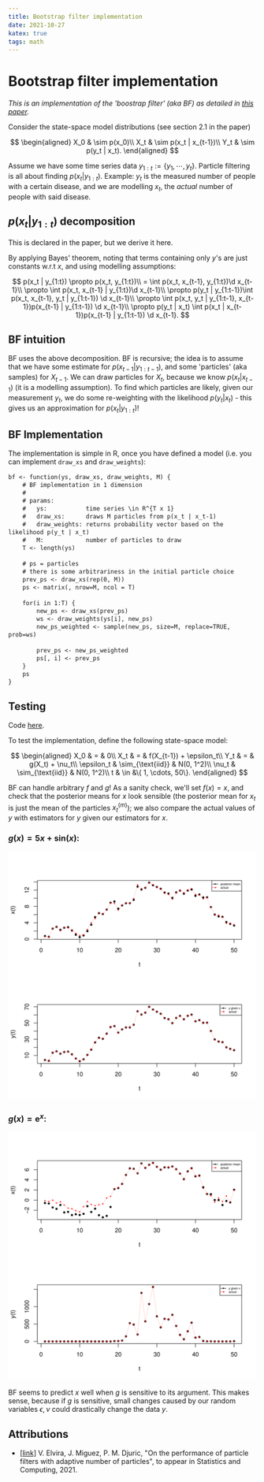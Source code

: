 ```yaml
---
title: Bootstrap filter implementation
date: 2021-10-27
katex: true
tags: math
---
```


# Bootstrap filter implementation

_This is an implementation of the 'boostrap filter' (aka BF) as detailed in
[this paper](https://arxiv.org/pdf/1911.01383.pdf)._

Consider the state-space model distributions (see section 2.1 in the paper)

$$
\begin{aligned}
X_0 & \sim p(x_0)\\
X_t & \sim p(x_t | x_{t-1})\\
Y_t & \sim p(y_t | x_t).
\end{aligned}
$$

Assume we have some time series data $y_{1:t} := \{ y_1, \cdots, y_t\}.$
Particle filtering is all about finding $p(x_t | y_{1:t}).$ Example: $y_t$
is the measured number of people with a certain disease, and we are modelling
$x_t,$ the _actual_ number of people with said disease.

## $p(x_t | y_{1:t})$ decomposition

This is declared in the paper, but we derive it here.

By applying Bayes' theorem, noting that terms containing only $y$'s
are just constants w.r.t $x$, and using modelling assumptions:

$$
p(x_t | y_{1:t}) \propto p(x_t, y_{1:t})\\
=       \int p(x_t, x_{t-1}, y_{1:t})\d x_{t-1}\\
\propto \int p(x_t, x_{t-1} | y_{1:t})\d x_{t-1}\\
\propto p(y_t | y_{1:t-1})\int p(x_t, x_{t-1}, y_t | y_{1:t-1}) \d x_{t-1}\\
\propto \int p(x_t, y_t | y_{1:t-1}, x_{t-1})p(x_{t-1} | y_{1:t-1}) \d x_{t-1}\\
\propto p(y_t | x_t) \int p(x_t | x_{t-1})p(x_{t-1} | y_{1:t-1}) \d x_{t-1}.
$$

## BF intuition

BF uses the above decomposition.  BF is recursive; the
idea is to assume that we have some estimate for $p(x_{t - 1} | y_{1:t-1}),$ and
some 'particles' (aka samples) for $X_{t-1}.$ We can draw particles for $X_t,$
because we know $p(x_t | x_{t-1})$ (it is a modelling assumption). To find which
particles are likely, given our measurement $y_t,$ we do some re-weighting with
the likelihood $p(y_t | x_t)$ - this gives us an approximation for $p(x_t |
y_{1:t})!$

## BF Implementation

The implementation is simple in R, once you have defined a model (i.e.
you can implement `draw_xs` and `draw_weights`):

```
bf <- function(ys, draw_xs, draw_weights, M) {
    # BF implementation in 1 dimension
    #
    # params:
    #   ys:           time series \in R^{T x 1}
    #   draw_xs:      draws M particles from p(x_t | x_t-1)
    #   draw_weights: returns probability vector based on the likelihood p(y_t | x_t)
    #   M:            number of particles to draw
    T <- length(ys)

    # ps = particles
    # there is some arbitrariness in the initial particle choice
    prev_ps <- draw_xs(rep(0, M))
    ps <- matrix(, nrow=M, ncol = T)

    for(i in 1:T) {
        new_ps <- draw_xs(prev_ps)
        ws <- draw_weights(ys[i], new_ps)
        new_ps_weighted <- sample(new_ps, size=M, replace=TRUE, prob=ws)

        prev_ps <- new_ps_weighted
        ps[, i] <- prev_ps
    }
    ps
}
```

## Testing

Code [here](./filter.r).

To test the implementation, define the following state-space model:

$$
\begin{aligned}
X_0        & = & 0\\
X_t        & = & f(X_{t-1}) + \epsilon_t\\
Y_t        & = & g(X_t) + \nu_t\\
\epsilon_t & \sim_{\text{iid}} & N(0, 1^2)\\
\nu_t      & \sim_{\text{iid}} & N(0, 1^2)\\
t          & \in &\{ 1, \cdots, 50\}.
\end{aligned}
$$

BF can handle arbitrary $f$ and $g$! As a sanity check, we'll set $f(x) = x,$
and check that the posterior means for $x$ look sensible
(the posterior mean for $x_t$ is just the mean of the particles $x_t^{(m)}$);
we also compare the actual values of $y$ with estimators for $y$ given our
estimators for $x.$

### $g(x) = 5x + \mathrm{sin}(x):$

<img src="./plot-5x-sinx.svg" style="max-width:100%"/>

### $g(x) = \mathrm{e}^x:$

<img src="./plot-expx.svg" style="max-width:100%"/>

BF seems to predict $x$ well when $g$ is sensitive to its argument. This makes
sense, because if $g$ is sensitive, small changes caused by our
random variables $\epsilon,\nu$ could drastically change the data $y.$

## Attributions

- [[link]](https://arxiv.org/pdf/1911.01383.pdf) V. Elvira, J. Miguez,
P. M. Djuric,
"On the performance of particle filters with adaptive number of particles", to appear in Statistics and Computing, 2021.
